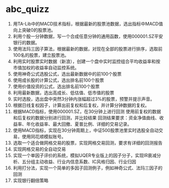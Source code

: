 # abc_quizz

1.	用TA-Lib中的MACD技术指标，根据最新的股票池数据，选出指标中MACD值向上突破0的股票池。
2.	利用个股一分钟数据，写一个合成任意分钟的通用函数，使用000001.SZ平安银行的数据。
3.	使用法玛三因子算法，根据最新的数据，对现在全部的股票进行排序，选取前100名的股票，建立股票池。
4.	利用实时股票实时数据（新浪），创建一个盘中实时监控组合平均收益率和按市值加权的收益率自动监控系统。
5.	使用神奇公式选股公式，选出最新数据中的前100个股票
6.	使用成长股的计算公式，选出排名前100个股票
7.	使用价值投资的公式，选出排名前100个股票
8.	利用最新数据，选出高成长、低估值、低市值的股票
9.	实时选股，选出盘中突然3分钟内涨幅超过3%的股票，预警并提示声音。
10.	根据日线复权因子，计算出前复权和后复权，并计算分钟数据的复权。
11.	根据MACD指标，使用000001.SZ，在30分钟上进行回测
使用前复权的数据和后复权的数据分别进行回测，并比较结果
回测结果要求：资金净值曲线、收益率、年化收益率、最大回撤、夏普比例、详细的交易记录。
12.	使用MACD指标，实现在30分钟周期上，中证500股票池里实时选股全自动交易，使用同花顺模拟账号。
13.	选取一个适合做网格交易的股票，实现网格交易回测，要求有详细的回测报告
14.	实现网格交易的全自动交易
15.	实现一个单因子评价的系统，模拟UQER专业版上的因子分子，实现IR衰减分析、五分组主动收益、行业内信息系数、IC风格归因、行业归因
16.	利用打分法，实现一个简单的多因子回测例子，例如神奇公式、法玛三因子的回测
17.	实现银行翻倍策略

